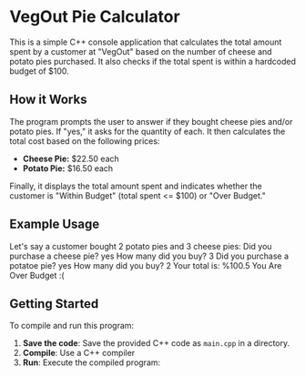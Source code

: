 # VegOut Pie Calculator

This is a simple C++ console application that calculates the total amount spent by a customer at 
"VegOut" based on the number of cheese and potato pies purchased. 
It also checks if the total spent is within a hardcoded budget of $100.

## How it Works

The program prompts the user to answer if they bought cheese pies and/or potato pies. 
If "yes," it asks for the quantity of each. 
It then calculates the total cost based on the following prices:

* **Cheese Pie:** $22.50 each
* **Potato Pie:** $16.50 each

Finally, it displays the total amount spent and indicates whether the customer is 
"Within Budget" (total spent <= $100) or "Over Budget."

## Example Usage

Let's say a customer bought 2 potato pies and 3 cheese pies: 
Did you purchase a cheese pie? yes
How many did you buy? 3
Did you purchase a potatoe pie? yes
How many did you buy? 2
Your total is: %100.5
You Are Over Budget :(

## Getting Started

To compile and run this program:

1.  **Save the code**: Save the provided C++ code as `main.cpp` in a directory.
2.  **Compile**: Use a C++ compiler 
3.  **Run**: Execute the compiled program:
   

